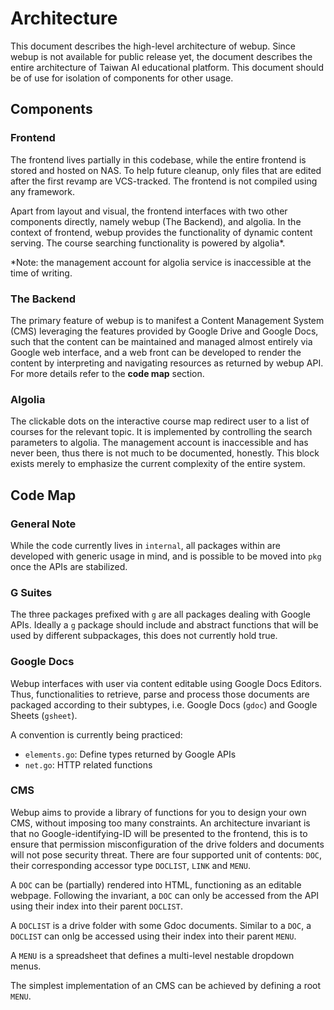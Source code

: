 # Architecture

This document describes the high-level architecture of webup.
Since webup is not available for public release yet, the document describes the
entire architecture of Taiwan AI educational platform.
This document should be of use for isolation of components for other usage.


## Components

### Frontend

The frontend lives partially in this codebase, while the entire frontend is
stored and hosted on NAS.
To help future cleanup, only files that are edited after the first revamp are
VCS-tracked.
The frontend is not compiled using any framework.

Apart from layout and visual, the frontend interfaces with two other components
directly, namely webup (The Backend), and algolia.
In the context of frontend, webup provides the functionality of dynamic content
serving. The course searching functionality is powered by algolia*.

*Note: the management account for algolia service is inaccessible at the time of
writing.

### The Backend

The primary feature of webup is to manifest a Content Management System (CMS)
leveraging the features provided by Google Drive and Google Docs, such that the
content can be maintained and managed almost entirely via Google web interface,
and a web front can be developed to render the content by interpreting and
navigating resources as returned by webup API.
For more details refer to the **code map** section.

### Algolia

The clickable dots on the interactive course map redirect user to a list of
courses for the relevant topic.
It is implemented by controlling the search parameters to algolia.
The management account is inaccessible and has never been, thus there is not
much to be documented, honestly.
This block exists merely to emphasize the current complexity of the entire
system.

## Code Map

### General Note

While the code currently lives in `internal`, all packages within are developed
with generic usage in mind, and is possible to be moved into `pkg` once the APIs
are stabilized.

### G Suites

The three packages prefixed with `g` are all packages dealing with Google APIs.
Ideally a `g` package should include and abstract functions that will be used
by different subpackages, this does not currently hold true.

### Google Docs

Webup interfaces with user via content editable using Google Docs Editors.
Thus, functionalities to retrieve, parse and process those documents are
packaged according to their subtypes, i.e. Google Docs (`gdoc`) and Google
Sheets (`gsheet`).

A convention is currently being practiced:
 
- `elements.go`: Define types returned by Google APIs
- `net.go`: HTTP related functions

### CMS

Webup aims to provide a library of functions for you to design your own CMS,
without imposing too many constraints.
An architecture invariant is that no Google-identifying-ID will be presented
to the frontend, this is to ensure that permission misconfiguration of the drive
folders and documents will not pose security threat.
There are four supported unit of contents: `DOC`, their corresponding accessor
type `DOCLIST`, `LINK` and `MENU`.

A `DOC` can be (partially) rendered into HTML, functioning as an editable
webpage.
Following the invariant, a `DOC` can only be accessed from the API using their
index into their parent `DOCLIST`.

A `DOCLIST` is a drive folder with some Gdoc documents.
Similar to a `DOC`, a `DOCLIST` can onlg be accessed using their index into
their parent `MENU`.

A `MENU` is a spreadsheet that defines a multi-level nestable dropdown menus.

The simplest implementation of an CMS can be achieved by defining a root `MENU`.

